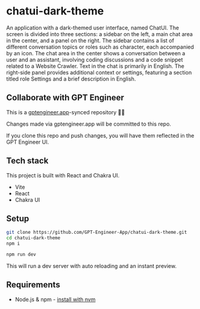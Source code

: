# chatui-dark-theme

An application with a dark-themed user interface, named ChatUI. The screen is divided into three sections: a sidebar on the left, a main chat area in the center, and a panel on the right. The sidebar contains a list of different conversation topics or roles such as character, each accompanied by an icon. The chat area in the center shows a conversation between a user and an assistant, involving coding discussions and a code snippet related to a Website Crawler. Text in the chat is primarily in English. The right-side panel provides additional context or settings, featuring a section titled role Settings and a brief description in English.

## Collaborate with GPT Engineer

This is a [gptengineer.app](https://gptengineer.app)-synced repository 🌟🤖

Changes made via gptengineer.app will be committed to this repo.

If you clone this repo and push changes, you will have them reflected in the GPT Engineer UI.

## Tech stack

This project is built with React and Chakra UI.

- Vite
- React
- Chakra UI

## Setup

```sh
git clone https://github.com/GPT-Engineer-App/chatui-dark-theme.git
cd chatui-dark-theme
npm i
```

```sh
npm run dev
```

This will run a dev server with auto reloading and an instant preview.

## Requirements

- Node.js & npm - [install with nvm](https://github.com/nvm-sh/nvm#installing-and-updating)
